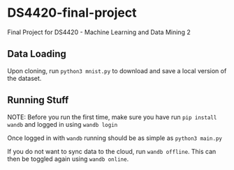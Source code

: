 # DS4420-final-project
Final Project for DS4420 - Machine Learning and Data Mining 2


## Data Loading

Upon cloning, run `python3 mnist.py` to download and save a local version of the dataset. 

## Running Stuff

NOTE: Before you run the first time, make sure you have run `pip install wandb` and logged in
using `wandb login` 

Once logged in with `wandb` running should be as simple as `python3 main.py`

If you do not want to sync data to the cloud, run `wandb offline`. This can then be toggled again
using `wandb online`. 

